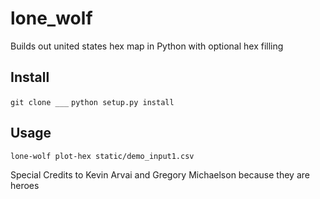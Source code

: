 # lone_wolf
Builds out united states hex map in Python with optional hex filling

## Install
`git clone ___`
`python setup.py install`

## Usage
`lone-wolf plot-hex static/demo_input1.csv`

<!-- ![](demo.png) -->


Special Credits to Kevin Arvai and Gregory Michaelson because they are heroes